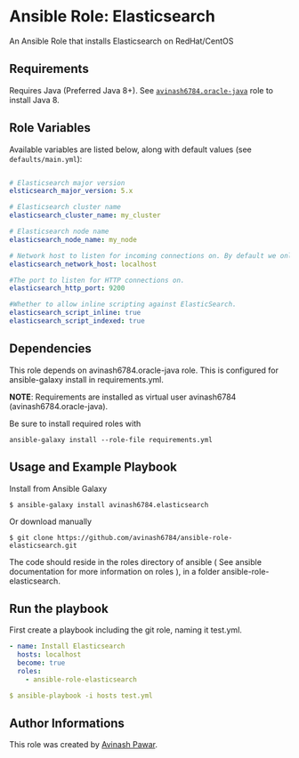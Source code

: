 # Ansible Role: Elasticsearch
An Ansible Role that installs Elasticsearch on RedHat/CentOS

## Requirements

Requires Java (Preferred Java 8+). See [`avinash6784.oracle-java`](https://github.com/avinash6784/ansible-oracle-java) role to install Java 8.

## Role Variables
Available variables are listed below, along with default values (see `defaults/main.yml`):
```yml

# Elasticsearch major version
elsticsearch_major_version: 5.x

# Elasticsearch cluster name
elasticsearch_cluster_name: my_cluster

# Elasticsearch node name
elasticsearch_node_name: my_node

# Network host to listen for incoming connections on. By default we only listen on the localhost interface. Change this to the IP address to listen on a specific interface, or 0.0.0.0 to listen on all interfaces.
elasticsearch_network_host: localhost

#The port to listen for HTTP connections on.
elasticsearch_http_port: 9200

#Whether to allow inline scripting against ElasticSearch. 
elasticsearch_script_inline: true
elasticsearch_script_indexed: true
```

## Dependencies

This role depends on avinash6784.oracle-java role. This is configured for ansible-galaxy install in requirements.yml.

**NOTE**: Requirements are installed as virtual user avinash6784 (avinash6784.oracle-java).

Be sure to install required roles with
```
ansible-galaxy install --role-file requirements.yml
```

## Usage and Example Playbook

Install from Ansible Galaxy
```
$ ansible-galaxy install avinash6784.elasticsearch
```
Or download manually
```
$ git clone https://github.com/avinash6784/ansible-role-elasticsearch.git
```
The code should reside in the roles directory of ansible ( See ansible documentation for more information on roles ), in a folder ansible-role-elasticsearch.

## Run the playbook

First create a playbook including the git role, naming it test.yml.
```yml
- name: Install Elasticsearch
  hosts: localhost
  become: true
  roles:
    - ansible-role-elasticsearch

$ ansible-playbook -i hosts test.yml
```

## Author Informations

This role was created by [Avinash Pawar](http://devopstechie.com).

